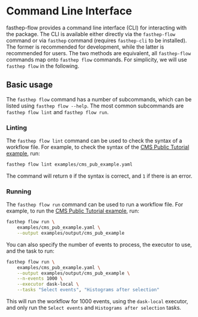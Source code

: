 # Command Line Interface

fasthep-flow provides a command line interface (CLI) for interacting with the
package. The CLI is available either directly via the `fasthep-flow` command or
via `fasthep` command (requires `fasthep-cli` to be installed). The former is
recommended for development, while the latter is recommended for users. The two
methods are equivalent, all `fasthep-flow` commands map onto `fasthep flow`
commands. For simplicity, we will use `fasthep flow` in the following.

## Basic usage

The `fasthep flow` command has a number of subcommands, which can be listed
using `fasthep flow --help`. The most common subcommands are `fasthep flow lint`
and `fasthep flow run`.

### Linting

The `fasthep flow lint` command can be used to check the syntax of a workflow
file. For example, to check the syntax of the
[CMS Public Tutorial example](https://fast-hep.github.io/examples/cms_pub_example.html),
run:

```bash
fasthep flow lint examples/cms_pub_example.yaml
```

The command will return `0` if the syntax is correct, and `1` if there is an
error.

### Running

The `fasthep flow run` command can be used to run a workflow file. For example,
to run the
[CMS Public Tutorial example](https://fast-hep.github.io/examples/cms_pub_example.html),
run:

```bash
fasthep flow run \
    examples/cms_pub_example.yaml \
    --output examples/output/cms_pub_example
```

You can also specify the number of events to process, the executor to use, and
the task to run:

```bash
fasthep flow run \
    examples/cms_pub_example.yaml \
    --output examples/output/cms_pub_example \
    --n-events 1000 \
    --executor dask-local \
    --tasks "Select events", "Histograms after selection"
```

This will run the workflow for 1000 events, using the `dask-local` executor, and
only run the `Select events` and `Histograms after selection` tasks.
